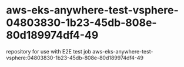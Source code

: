 # aws-eks-anywhere-test-vsphere-04803830-1b23-45db-808e-80d189974df4-49
repository for use with E2E test job aws-eks-anywhere-test-vsphere:04803830-1b23-45db-808e-80d189974df4-49
